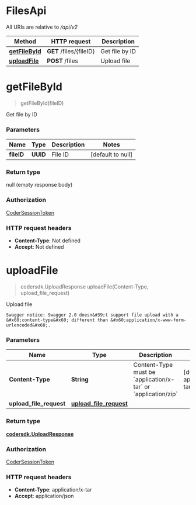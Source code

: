 # FilesApi


All URIs are relative to */api/v2*

| Method | HTTP request | Description |
|------------- | ------------- | -------------|
| [**getFileById**](FilesApi.md#getFileById) | **GET** /files/{fileID} | Get file by ID |
| [**uploadFile**](FilesApi.md#uploadFile) | **POST** /files | Upload file |


<a name="getFileById"></a>
# **getFileById**
> getFileById(fileID)

Get file by ID

### Parameters

|Name | Type | Description  | Notes |
|------------- | ------------- | ------------- | -------------|
| **fileID** | **UUID**| File ID | [default to null] |

### Return type

null (empty response body)

### Authorization

[CoderSessionToken](../README.md#CoderSessionToken)

### HTTP request headers

- **Content-Type**: Not defined
- **Accept**: Not defined

<a name="uploadFile"></a>
# **uploadFile**
> codersdk.UploadResponse uploadFile(Content-Type, upload\_file\_request)

Upload file

    Swagger notice: Swagger 2.0 doesn&#39;t support file upload with a &#x60;content-type&#x60; different than &#x60;application/x-www-form-urlencoded&#x60;.

### Parameters

|Name | Type | Description  | Notes |
|------------- | ------------- | ------------- | -------------|
| **Content-Type** | **String**| Content-Type must be &#x60;application/x-tar&#x60; or &#x60;application/zip&#x60; | [default to application/x-tar] |
| **upload\_file\_request** | [**upload_file_request**](../Models/upload_file_request.md)|  | |

### Return type

[**codersdk.UploadResponse**](../Models/codersdk.UploadResponse.md)

### Authorization

[CoderSessionToken](../README.md#CoderSessionToken)

### HTTP request headers

- **Content-Type**: application/x-tar
- **Accept**: application/json


